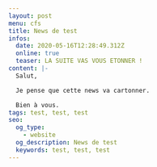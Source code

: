 ```yaml
---
layout: post
menu: cfs
title: News de test
infos:
  date: 2020-05-16T12:28:49.312Z
  online: true
  teaser: LA SUITE VAS VOUS ETONNER !
content: |-
  Salut,

  Je pense que cette news va cartonner.

  Bien à vous.
tags: test, test, test
seo:
  og_type:
    - website
  og_description: News de test
  keywords: test, test, test
---
```


